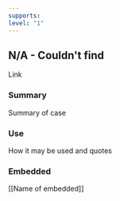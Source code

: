 ```yaml
---
supports: 
level: "1"
---
```

## N/A - Couldn't find

Link

### Summary

Summary of case

### Use

How it may be used and quotes

### Embedded

[[Name of embedded]]